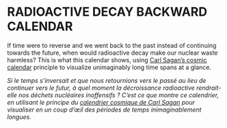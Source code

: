 # RADIOACTIVE DECAY BACKWARD CALENDAR

If time were to reverse and we went back to the past instead of continuing towards the future, when would radioactive decay make our nuclear waste harmless? This is what this calendar shows, using [Carl Sagan’s cosmic calendar] principle to visualize unimaginably long time spans at a glance.

[Carl Sagan’s cosmic calendar]: https://en.wikipedia.org/wiki/Cosmic_Calendar

*Si le temps s’inversait et que nous retournions vers le passé au lieu de continuer vers le futur, à quel moment la décroissance radioactive rendrait-elle nos déchets nucléaires inoffensifs ? C’est ce que montre ce calendrier, en utilisant le principe du [calendrier cosmique de Carl Sagan] pour visualiser en un coup d’œil des périodes de temps inimaginablement longues.*

[calendrier cosmique de Carl Sagan]: https://fr.wikipedia.org/wiki/Calendrier_cosmique_de_Carl_Sagan
